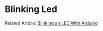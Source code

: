 # Blinking Led

Related Article: [Blinking an LED With Arduino](https://lorenzomiscoli.com/blinking-an-led-with-arduino/)

